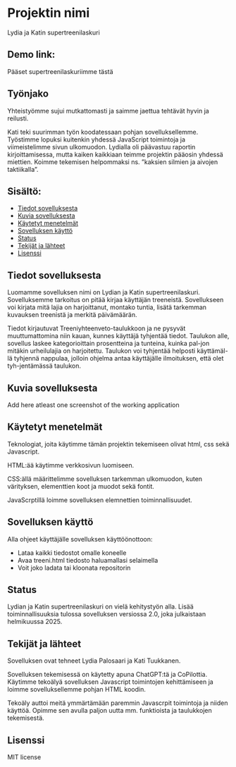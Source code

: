 # Projektin nimi
Lydia ja Katin supertreenilaskuri

## Demo link:
Pääset supertreenilaskuriimme tästä

## Työnjako
Yhteistyömme sujui mutkattomasti ja saimme jaettua tehtävät hyvin ja reilusti.

Kati teki suurimman työn koodatessaan pohjan sovelluksellemme. Työstimme lopuksi kuitenkin yhdessä JavaScript toimintoja ja viimeistelimme sivun ulkomuodon. Lydialla oli päävastuu raportin kirjoittamisessa, mutta kaiken kaikkiaan teimme projektin pääosin yhdessä miettien. Koimme tekemisen helpommaksi ns. ”kaksien silmien ja aivojen taktiikalla”. 

## Sisältö:

- [Tiedot sovelluksesta](#Tiedot)
- [Kuvia sovelluksesta](#Kuvia)
- [Käytetyt menetelmät](#Käytetyt)
- [Sovelluksen käyttö](#Sovelluksen)
- [Status](#status)
- [Tekijät ja lähteet](#Tekijät-ja-lähteet)
- [Lisenssi](#Lisenssi)

## Tiedot sovelluksesta
Luomamme sovelluksen nimi on Lydian ja Katin supertreenilaskuri.
Sovelluksemme tarkoitus on pitää kirjaa käyttäjän treeneistä. Sovellukseen voi kirjata mitä lajia on harjoittanut, montako tuntia, lisätä tarkemman kuvauksen treenistä ja merkitä päivämäärän.

Tiedot kirjautuvat Treeniyhteenveto-taulukkoon ja ne pysyvät muuttumattomina niin kauan, kunnes käyttäjä tyhjentää tiedot. 
Taulukon alle, sovellus laskee kategorioittain prosentteina ja tunteina, kuinka pal-jon mitäkin urheilulajia on harjoitettu. Taulukon voi tyhjentää helposti käyttämäl-lä tyhjennä nappulaa, jolloin ohjelma antaa käyttäjälle ilmoituksen, että olet tyh-jentämässä taulukon.

## Kuvia sovelluksesta
Add here atleast one screenshot of the working application 

## Käytetyt menetelmät
Teknologiat, joita käytimme tämän projektin tekemiseen olivat html, css sekä Javascript.

HTML:ää käytimme verkkosivun luomiseen. 

CSS:ällä määrittelimme sovelluksen tarkemman ulkomuodon, kuten värityksen, elementtien koot ja muodot sekä fontit.

JavaScrptillä loimme sovelluksen elemnettien toiminnallisuudet. 

## Sovelluksen käyttö
Alla ohjeet käyttäjälle sovelluksen käyttöönottoon:
- Lataa kaikki tiedostot omalle koneelle 
- Avaa treeni.html tiedosto haluamallasi selaimella
- Voit joko ladata tai kloonata repositorin 


## Status
Lydian ja Katin supertreenilaskuri on vielä kehitystyön alla. Lisää toiminnallisuuksia tulossa sovelluksen versiossa 2.0, joka julkaistaan helmikuussa 2025.

## Tekijät ja lähteet
Sovelluksen ovat tehneet Lydia Palosaari ja Kati Tuukkanen.

Sovelluksen tekemisessä on käytetty apuna ChatGPT:tä ja CoPilottia. Käytimme tekoälyä sovelluksen Javascript toimintojen kehittämiseen ja loimme sovelluksellemme pohjan HTML koodin.

Tekoäly auttoi meitä ymmärtämään paremmin Javascrpit toimintoja ja niiden käyttöä. Opimme sen avulla paljon uutta mm. funktioista ja taulukkojen tekemisestä.

## Lisenssi
MIT license


